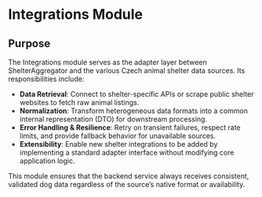 # Integrations Module

## Purpose

The Integrations module serves as the adapter layer between ShelterAggregator and the various Czech animal shelter data sources. Its responsibilities include:

- **Data Retrieval**: Connect to shelter-specific APIs or scrape public shelter websites to fetch raw animal listings.
- **Normalization**: Transform heterogeneous data formats into a common internal representation (DTO) for downstream processing.
- **Error Handling & Resilience**: Retry on transient failures, respect rate limits, and provide fallback behavior for unavailable sources.
- **Extensibility**: Enable new shelter integrations to be added by implementing a standard adapter interface without modifying core application logic.

This module ensures that the backend service always receives consistent, validated dog data regardless of the source’s native format or availability.

